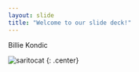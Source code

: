 ```yaml
---
layout: slide
title: "Welcome to our slide deck!"
---
```


Billie Kondic

![saritocat](https://octodex.github.com/images/saritocat.png)
{: .center}
